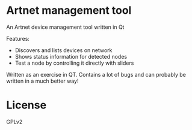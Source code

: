 # Artnet management tool
An Artnet device management tool written in Qt

Features:
 - Discovers and lists devices on network
 - Shows status information for detected nodes
 - Test a node by controlling it directly with sliders
 
Written as an exercise in QT. Contains a lot of bugs and can probably be written in a much better way!

# License
GPLv2
